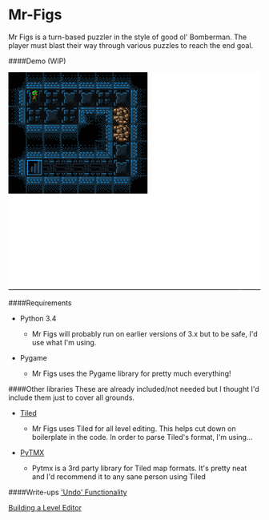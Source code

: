 # Mr-Figs
Mr Figs is a turn-based puzzler in the style of good ol' Bomberman.
The player must blast their way through various puzzles to reach the end goal.

####Demo (WIP)

![alt text](figDemo.gif)

####Requirements

- Python 3.4 
    - Mr Figs will probably run on earlier versions of 3.x but to be safe, I'd use what I'm using.

- Pygame
    - Mr Figs uses the Pygame library for pretty much everything!

####Other libraries
These are already included/not needed but I thought I'd include them just to cover all grounds.

- [Tiled](https://github.com/bjorn/tiled)
    - Mr Figs uses Tiled for all level editing. This helps cut down on boilerplate in the code. In order to parse Tiled's format, I'm using... 

- [PyTMX](https://github.com/bitcraft/PyTMX)
    - Pytmx is a 3rd party library for Tiled map formats. It's pretty neat and I'd recommend it to any sane person using Tiled

####Write-ups
['Undo' Functionality](http://joereynoldsaudio.com/programming/Articles/undo-in-pygame)

[Building a Level Editor](http://joereynoldsaudio.com/programming/Articles/building-a-level-editor)
